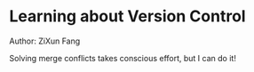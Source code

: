 # Learning about Version Control

Author: ZiXun Fang

Solving merge conflicts takes conscious effort, but I can do it!